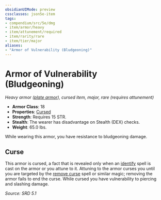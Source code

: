 ```yaml
---
obsidianUIMode: preview
cssclasses: json5e-item
tags:
- compendium/src/5e/dmg
- item/armor/heavy
- item/attunement/required
- item/rarity/rare
- item/tier/major
aliases: 
- "Armor of Vulnerability (Bludgeoning)"
---
```

# Armor of Vulnerability (Bludgeoning)
*Heavy armor ([plate armor](compendium/items/plate-armor.md)), cursed item, major, rare (requires attunement)*  

- **Armor Class**: 18
- **Properties**: [Cursed](TTRPG/rules/item-properties.md#Cursed%20Items)
- **Strength**: Requires 15 STR.
- **Stealth**: The wearer has disadvantage on Stealth (DEX) checks.
- **Weight**: 65.0 lbs.

While wearing this armor, you have resistance to bludgeoning damage.

## Curse

This armor is cursed, a fact that is revealed only when an [identify](compendium/spells/identify.md) spell is cast on the armor or you attune to it. Attuning to the armor curses you until you are targeted by the [remove curse](compendium/spells/remove-curse.md) spell or similar magic; removing the armor fails to end the curse. While cursed you have vulnerability to piercing and slashing damage.

*Source: SRD 5.1*
